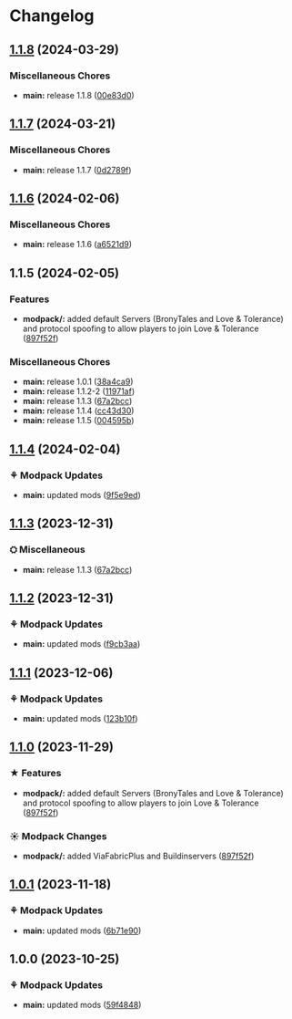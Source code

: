 # Changelog

## [1.1.8](https://github.com/Fauli1221/PonyCraftANewGenerationVanilla/compare/v1.1.7...v1.1.8) (2024-03-29)


### Miscellaneous Chores

* **main:** release 1.1.8 ([00e83d0](https://github.com/Fauli1221/PonyCraftANewGenerationVanilla/commit/00e83d083a5fc3d956af840f9b329859e828cdf6))

## [1.1.7](https://github.com/Fauli1221/PonyCraftANewGenerationVanilla/compare/v1.1.6...v1.1.7) (2024-03-21)


### Miscellaneous Chores

* **main:** release 1.1.7 ([0d2789f](https://github.com/Fauli1221/PonyCraftANewGenerationVanilla/commit/0d2789ff751b8b82101a0b4ef864020bbbea5cbe))

## [1.1.6](https://github.com/Fauli1221/PonyCraftANewGenerationVanilla/compare/v1.1.5...v1.1.6) (2024-02-06)


### Miscellaneous Chores

* **main:** release 1.1.6 ([a6521d9](https://github.com/Fauli1221/PonyCraftANewGenerationVanilla/commit/a6521d9202df6383671d7f97ca914284f8985af0))

## 1.1.5 (2024-02-05)


### Features

* **modpack/<mod>:** added default Servers (BronyTales and Love & Tolerance) and protocol spoofing to allow players to join Love & Tolerance ([897f52f](https://github.com/Fauli1221/PonyCraftANewGenerationVanilla/commit/897f52f7a03b3227620e5038a2eb9fa99c729636))


### Miscellaneous Chores

* **main:** release 1.0.1 ([38a4ca9](https://github.com/Fauli1221/PonyCraftANewGenerationVanilla/commit/38a4ca954ca50c394c8e14b9a771f965a792682d))
* **main:** release 1.1.2-2 ([11971af](https://github.com/Fauli1221/PonyCraftANewGenerationVanilla/commit/11971af0a612ac532c048b6e5739e08ae2744881))
* **main:** release 1.1.3 ([67a2bcc](https://github.com/Fauli1221/PonyCraftANewGenerationVanilla/commit/67a2bcc5b48a828158e48bfddb925cc45b165b7c))
* **main:** release 1.1.4 ([cc43d30](https://github.com/Fauli1221/PonyCraftANewGenerationVanilla/commit/cc43d3094de3436faf3b3fc40973cc6b39cd0f89))
* **main:** release 1.1.5 ([004595b](https://github.com/Fauli1221/PonyCraftANewGenerationVanilla/commit/004595b7b7454998efeaf36668e07b3edf670879))

## [1.1.4](https://github.com/Fauli1221/PonyCraftANewGenerationVanilla/compare/main-v1.1.3...main-v1.1.4) (2024-02-04)


### ⚘ Modpack Updates

* **main:** updated mods ([9f5e9ed](https://github.com/Fauli1221/PonyCraftANewGenerationVanilla/commit/9f5e9ed1bae4c788f6a95993f4a77bf8950f40c6))

## [1.1.3](https://github.com/Fauli1221/PonyCraftANewGenerationVanilla/compare/main-v1.1.2-2...main-v1.1.3) (2023-12-31)


### ⛭ Miscellaneous

* **main:** release 1.1.3 ([67a2bcc](https://github.com/Fauli1221/PonyCraftANewGenerationVanilla/commit/67a2bcc5b48a828158e48bfddb925cc45b165b7c))

## [1.1.2](https://github.com/Fauli1221/PonyCraftANewGenerationVanilla/compare/main-v1.1.1...main-v1.1.2) (2023-12-31)


### ⚘ Modpack Updates

* **main:** updated mods ([f9cb3aa](https://github.com/Fauli1221/PonyCraftANewGenerationVanilla/commit/f9cb3aab6a5de94063812ed65741e5ef75fac83c))

## [1.1.1](https://github.com/Fauli1221/PonyCraftANewGenerationVanilla/compare/main-v1.1.0...main-v1.1.1) (2023-12-06)


### ⚘ Modpack Updates

* **main:** updated mods ([123b10f](https://github.com/Fauli1221/PonyCraftANewGenerationVanilla/commit/123b10fe13bf03464366b645908b81c0f7d39c14))

## [1.1.0](https://github.com/Fauli1221/PonyCraftANewGenerationVanilla/compare/main-v1.0.1...main-v1.1.0) (2023-11-29)


### ★ Features

* **modpack/<mod>:** added default Servers (BronyTales and Love & Tolerance) and protocol spoofing to allow players to join Love & Tolerance ([897f52f](https://github.com/Fauli1221/PonyCraftANewGenerationVanilla/commit/897f52f7a03b3227620e5038a2eb9fa99c729636))


### ☀ Modpack Changes

* **modpack/<mod>:** added ViaFabricPlus and Buildinservers ([897f52f](https://github.com/Fauli1221/PonyCraftANewGenerationVanilla/commit/897f52f7a03b3227620e5038a2eb9fa99c729636))

## [1.0.1](https://github.com/Fauli1221/PonyCraftANewGenerationVanilla/compare/main-v1.0.0...main-v1.0.1) (2023-11-18)


### ⚘ Modpack Updates

* **main:** updated mods ([6b71e90](https://github.com/Fauli1221/PonyCraftANewGenerationVanilla/commit/6b71e90573c006fba6af9226d038aea5e6dec539))

## 1.0.0 (2023-10-25)


### ⚘ Modpack Updates

* **main:** updated mods ([59f4848](https://github.com/Fauli1221/PonyCraftANewGenerationVanilla/commit/59f4848b7d80334b2e2fc9bdd9e6e0119ea568c2))
